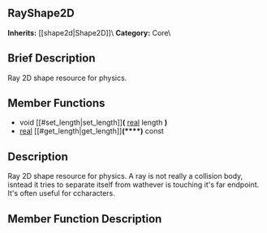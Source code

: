 ##  RayShape2D  
**Inherits:** [[shape2d|Shape2D]]\\
**Category:** Core\\
##  Brief Description  
Ray 2D shape resource for physics.
##  Member Functions 
  * void [[#set_length|set_length]]**(** [real](class_real) length **)**
  * [real](class_real) [[#get_length|get_length]]**(****)** const
##  Description  
Ray 2D shape resource for physics. A ray is not really a collision body, isntead it tries to separate itself from wathever is touching it's far endpoint. It's often useful for ccharacters.
##  Member Function Description  
